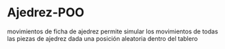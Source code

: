 # Ajedrez-POO
movimientos de ficha de ajedrez
 permite simular los movimientos de todas las piezas de ajedrez dada una posición aleatoria dentro del tablero
